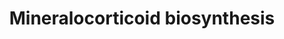 ---
annotations:
- id: PW:0000773
  parent: classic metabolic pathway
  type: Pathway Ontology
  value: aldosterone biosynthetic pathway
- id: PW:0000002
  parent: classic metabolic pathway
  type: Pathway Ontology
  value: classic metabolic pathway
- id: PW:0000771
  parent: classic metabolic pathway
  type: Pathway Ontology
  value: mineralocorticoid biosynthetic pathway
- id: PW:0000010
  parent: classic metabolic pathway
  type: Pathway Ontology
  value: lipid metabolic pathway
authors:
- Conroy lipids
- Egonw
- DeSl
description: 'Mineralocorticoid synthesis and metabolism, which produce adrenal steroid
  hormones from cholesterol. These hromones regulate sodium retention in the kidneys
  and are therefore essential in sodium balance, intravascular volume, and blood pressure.
  [PMID:8839934]  The pathway knowledge depicted in this model stems from William
  Griffths.'
last-edited: 2023-02-14
organisms:
- Homo sapiens
redirect_from:
- /index.php/Pathway:WP5279
- /instance/WP5279
- /instance/WP5279_rr124378
revision: r124378
schema-jsonld:
- '@context': https://schema.org/
  '@id': https://wikipathways.github.io/pathways/WP5279.html
  '@type': Dataset
  creator:
    '@type': Organization
    name: WikiPathways
  description: 'Mineralocorticoid synthesis and metabolism, which produce adrenal steroid
    hormones from cholesterol. These hromones regulate sodium retention in the kidneys
    and are therefore essential in sodium balance, intravascular volume, and blood
    pressure. [PMID:8839934]  The pathway knowledge depicted in this model stems from
    William Griffths.'
  keywords:
  - 11-Dehydrocorticosterone
  - 11-deoxycorticosterone
  - 11β,18,21-trihydroxy-5β-pregnan-3,20-dione
  - 18-Hydroxy-11-dehydrotetrahydrocorticosterone
  - 18-Hydroxycorticosterone
  - 3alpha,11beta,18,21-tetrahydroxy-5beta-pregnan-20-one
  - 3alpha,21-dihydroxy-5beta-pregnane-11,20-dione
  - 5alpha-Dihydrocorticosterone
  - 5alpha-pregnan-21-ol-3,11,20-trione
  - 5beta-Dihydroaldosterone
  - 5beta-Dihydrocorticosterone
  - 5beta-dihydrodeoxycorticosterone
  - 5beta-pregnan-21-ol-3,11,20-trione
  - AKR1C2
  - AKR1D1
  - Aldosterone
  - Aldosterone 18-glucuronide
  - Alfadolone
  - Allotetrahydrocorticosterone
  - CYP11B1
  - CYP11B2
  - CYP21A2
  - Corticosterone
  - HSD11B1
  - HSD11B2
  - Progesterone
  - SRD5A1
  - SRD5A2
  - Tetrahydroaldosterone
  - Tetrahydrocorticosterone
  - UGT1A10
  - UGT2B7
  license: CC0
  name: Mineralocorticoid biosynthesis
seo: CreativeWork
title: Mineralocorticoid biosynthesis
wpid: WP5279
---